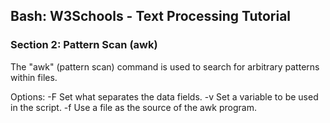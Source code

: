 
## Bash: W3Schools - Text Processing Tutorial
### Section 2: Pattern Scan (awk)

The "awk" (pattern scan) command is used to search for arbitrary patterns within files.

Options:
    -F                           Set what separates the data fields.
    -v                           Set a variable to be used in the script.
    -f                           Use a file as the source of the awk program.
